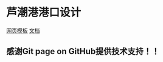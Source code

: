 # 芦潮港港口设计
[网页模板](https://cpptony.github.io/jplg/LuchaoDesigner/valley.html)
[文档](https://cpptony.github.io/jplg/LuchaoDesigner/introduction.pdf)
## 感谢Git page on GitHub提供技术支持！！
